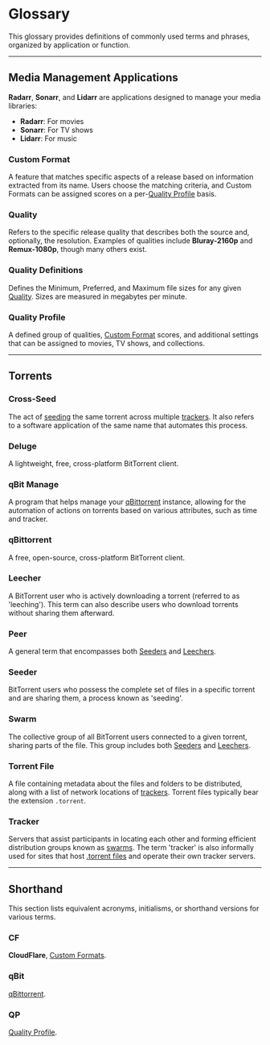 # Glossary

This glossary provides definitions of commonly used terms and phrases, organized by application or function.

---

## Media Management Applications

**Radarr**, **Sonarr**, and **Lidarr** are applications designed to manage your media libraries:

- **Radarr**: For movies
- **Sonarr**: For TV shows
- **Lidarr**: For music

### Custom Format

A feature that matches specific aspects of a release based on information extracted from its name. Users choose the matching criteria, and Custom Formats can be assigned scores on a per-[Quality Profile](#quality-profile) basis.

### Quality

Refers to the specific release quality that describes both the source and, optionally, the resolution. Examples of qualities include **Bluray-2160p** and **Remux-1080p**, though many others exist.

### Quality Definitions

Defines the Minimum, Preferred, and Maximum file sizes for any given [Quality](#quality). Sizes are measured in megabytes per minute.

### Quality Profile

A defined group of qualities, [Custom Format](#custom-format) scores, and additional settings that can be assigned to movies, TV shows, and collections.

---

## Torrents

### Cross-Seed

The act of [seeding](#seeder) the same torrent across multiple [trackers](#tracker). It also refers to a software application of the same name that automates this process.

### Deluge

A lightweight, free, cross-platform BitTorrent client.

### qBit Manage

A program that helps manage your [qBittorrent](#qbittorrent) instance, allowing for the automation of actions on torrents based on various attributes, such as time and tracker.

### qBittorrent

A free, open-source, cross-platform BitTorrent client.

### Leecher

A BitTorrent user who is actively downloading a torrent (referred to as 'leeching'). This term can also describe users who download torrents without sharing them afterward.

### Peer

A general term that encompasses both [Seeders](#seeder) and [Leechers](#leecher).

### Seeder

BitTorrent users who possess the complete set of files in a specific torrent and are sharing them, a process known as 'seeding'.

### Swarm

The collective group of all BitTorrent users connected to a given torrent, sharing parts of the file. This group includes both [Seeders](#seeder) and [Leechers](#leecher).

### Torrent File

A file containing metadata about the files and folders to be distributed, along with a list of network locations of [trackers](#tracker). Torrent files typically bear the extension `.torrent`.

### Tracker

Servers that assist participants in locating each other and forming efficient distribution groups known as [swarms](#swarm). The term 'tracker' is also informally used for sites that host [.torrent files](#torrent-file) and operate their own tracker servers.

---

## Shorthand

This section lists equivalent acronyms, initialisms, or shorthand versions for various terms.

### CF

**CloudFlare**, [Custom Formats](#custom-format).

### qBit

[qBittorrent](#qbittorrent).

### QP

[Quality Profile](#quality-profile).
